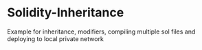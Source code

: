 # Solidity-Inheritance
Example for inheritance, modifiers, compiling multiple sol files and deploying to local private network
